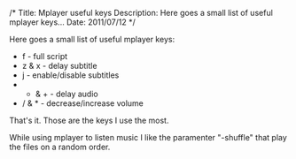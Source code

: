 /*
Title: Mplayer useful keys
Description: Here goes a small list of useful mplayer keys...
Date: 2011/07/12
*/

Here goes a small list of useful mplayer keys:

* f - full script
* z & x - delay subtitle
* j - enable/disable subtitles
* - & + - delay audio
* / & * - decrease/increase volume

That's it. Those are the keys I use the most.

While using mplayer to listen music I like the paramenter "-shuffle" that play the files on a random order.
